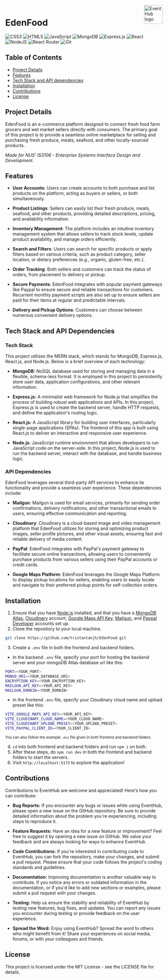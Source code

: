 <img src="https://res.cloudinary.com/dhdnzfgm8/image/upload/v1708750197/Natural_Fresh_Food_Logo_uzq4gs.png" alt="EventHub logo" title="EventHub" align="right" height="60" />

# EdenFood <br/>
![CSS3](https://img.shields.io/badge/css3-%231572B6.svg?style=for-the-badge&logo=css3&logoColor=white) ![HTML5](https://img.shields.io/badge/html5-%23E34F26.svg?style=for-the-badge&logo=html5&logoColor=white)
![JavaScript](https://img.shields.io/badge/javascript-%23323330.svg?style=for-the-badge&logo=javascript&logoColor=%23F7DF1E) ![MongoDB](https://img.shields.io/badge/MongoDB-%234ea94b.svg?style=for-the-badge&logo=mongodb&logoColor=white) ![Express.js](https://img.shields.io/badge/express.js-%23404d59.svg?style=for-the-badge&logo=express&logoColor=%2361DAFB) ![React](https://img.shields.io/badge/react-%2320232a.svg?style=for-the-badge&logo=react&logoColor=%2361DAFB) ![NodeJS](https://img.shields.io/badge/node.js-6DA55F?style=for-the-badge&logo=node.js&logoColor=white) ![React Router](https://img.shields.io/badge/React_Router-CA4245?style=for-the-badge&logo=react-router&logoColor=white) ![Git](https://img.shields.io/badge/git-%23F05033.svg?style=for-the-badge&logo=git&logoColor=white)

## Table of Contents

- [Project Details](#project-details)
- [Features](#features)
- [Tech Stack and API dependencies](#tech-stack-and-api-dependencies)
- [Installation](#installation)
- [Contributions](#contributions)
- [License](#license)

## Project Details

EdenFood is an e-commerce platform designed to connect fresh food farm grocers and wet market sellers directly with consumers. The primary goal of this project is to provide a seamless online marketplace for selling and purchasing fresh produce, meats, seafood, and other locally-sourced products.

_Made for NUS' IS3106 - Enterprise Systems Interface Design and Development._

## Features

- **User Accounts**: Users can create accounts to both purchase and list products on the platform, acting as buyers or sellers, or both simultaneously.
  
- **Product Listings**: Sellers can easily list their fresh produce, meats, seafood, and other products, providing detailed descriptions, pricing, and availability information.
  
- **Inventory Management**: The platform includes an intuitive inventory management system that allows sellers to track stock levels, update product availability, and manage orders efficiently.
  
- **Search and Filters**: Users can search for specific products or apply filters based on various criteria, such as product category, seller location, or dietary preferences (e.g., organic, gluten-free, etc.).
  
- **Order Tracking**: Both sellers and customers can track the status of orders, from placement to delivery or pickup.
  
- **Secure Payments**: EdenFood integrates with popular payment gateways like Paypal to ensure secure and reliable transactions for customers. Recurrent monthly payment scripts are also set up to ensure sellers are paid for their items at regular and predictable intervals.
  
- **Delivery and Pickup Options**: Customers can choose between numerous convenient delivery options.

## Tech Stack and API Dependencies

### Tech Stack
This project utilizes the MERN stack, which stands for MongoDB, Express.js, React.js, and Node.js. Below is a brief overview of each technology:

- **MongoDB:** NoSQL database used for storing and managing data in a flexible, schema-less format. It is employed in this project to persistently store user data, application configurations, and other relevant information.
  
- **Express.js:** A minimalist web framework for Node.js that simplifies the process of building robust web applications and APIs. In this project, Express.js is used to create the backend server, handle HTTP requests, and define the application's routing logic.
  
- **React.js:** A JavaScript library for building user interfaces, particularly single-page applications (SPAs). The frontend of this app is built using React.js to deliver an interactive and responsive user experience.
  
- **Node.js:** JavaScript runtime environment that allows developers to run JavaScript code on the server-side. In this project, Node.js is used to run the backend server, interact with the database, and handle business logic.

### API Dependencies

EdenFood leverages several third-party API services to enhance its functionality and provide a seamless user experience. These dependencies include:

- **Mailgun**: Mailgun is used for email services, primarily for sending order confirmations, delivery notifications, and other transactional emails to users, ensuring effective communication and reporting.
  
- **Cloudinary**: Cloudinary is a cloud-based image and video management platform that EdenFood utilizes for storing and optimizing product images, seller profile pictures, and other visual assets, ensuring fast and reliable delivery of media content.
  
- **PayPal**: EdenFood integrates with PayPal's payment gateway to facilitate secure online transactions, allowing users to conveniently purchase products from various sellers using their PayPal accounts or credit cards.
  
- **Google Maps Platform**: EdenFood leverages the Google Maps Platform to display pickup locations for sellers, enabling users to easily locate and navigate to their preferred pickup points for self-collection orders.

## Installation
1. Ensure that you have [Node.js](https://nodejs.org/en) installed, and that you have a [MongoDB Atlas](https://www.mongodb.com/atlas/database), [Cloudinary](https://cloudinary.com/) account, [Google Maps API Key](console.cloud.google.com/), [Mailgun](https://www.mailgun.com/), and [Paypal Developer](https://developer.paypal.com/home) accounts set up.
2.	Clone the repository to your local machine.
```bash
git clone https://github.com/tristantanjh/EdenFood.git
```
3.	Create a `.env` file in both the frontend and backend folders.
  - In the backend `.env` file, specify your port for hosting the backend server and your mongoDB Atlas database url like this:
```bash
PORT=<YOUR_PORT>
MONGO_URI=<YOUR_DATABASE_URI>
ENCRYPTION_KEY=<YOUR_ENCRYPTION_KEY> 
MAILGUN_API_KEY=<YOUR_API_KEY>
MAILGUN_DOMAIN=<YOUR_DOMAIN>
```
  - In the frontend `.env` file, specify your Cloudinary cloud name and upload preset like this:
```bash
VITE_GOOGLE_MAPS_API_KEY=<YOUR_API_KEY>
VITE_CLOUDINARY_CLOUD_NAME=<YOUR_CLOUD_NAME>
VITE_CLOUDINARY_UPLOAD_PRESET=<YOUR_UPLOAD_PRESET>
VITE_PAYPAL_CLIENT_ID=<YOUR_CLIENT_ID>
```
<sup>You can also follow the example `.env` file given in both frontend and backend folders.</sup>

4.	`cd` into both frontend and backend folders and run `npm i` on both.
5.	After these steps, do `npm run dev` in both the frontend and backend folders to start the servers.
6.   Visit `http://localhost:5173` to explore the application! 

## Contributions
Contributions to EventHub are welcome and appreciated! Here's how you can contribute:

- **Bug Reports:** If you encounter any bugs or issues while using EventHub, please open a new issue on the GitHub repository. Be sure to provide detailed information about the problem you're experiencing, including steps to reproduce it.
  
- **Feature Requests:** Have an idea for a new feature or improvement? Feel free to suggest it by opening a new issue on GitHub. We value your feedback and are always looking for ways to enhance EventHub.
  
- **Code Contributions:** If you're interested in contributing code to EventHub, you can fork the repository, make your changes, and submit a pull request. Please ensure that your code follows the project's coding standards and guidelines.
  
- **Documentation:** Improving documentation is another valuable way to contribute. If you notice any errors or outdated information in the documentation, or if you'd like to add new sections or examples, please submit a pull request with your changes.
  
- **Testing:** Help us ensure the stability and reliability of EventHub by testing new features, bug fixes, and updates. You can report any issues you encounter during testing or provide feedback on the user experience.
  
- **Spread the Word:** Enjoy using EventHub? Spread the word to others who might benefit from it! Share your experiences on social media, forums, or with your colleagues and friends.

## License
This project is licensed under the MIT License - see the LICENSE file for details.
